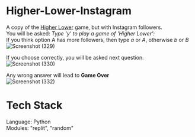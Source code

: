 # Higher-Lower-Instagram
A copy of the <a href="https://www.higherlowergame.com/">Higher Lower</a> game, but with Instagram followers.<br>
You will be asked: <em>Type 'y' to play a game of 'Higher Lower':</em><br>
If you think option A has more followers, then type <em>a</em> or <em>A</em>, otherwise <em>b</em> or <em>B</em>
![Screenshot (329)](https://github.com/prateekkumaroriginal/Higher-Lower-Instagram/assets/89418989/0295d9c1-9fa3-4fa2-9ed6-32eb7c9265a0)<br>

If you choose correctly, you will be asked next question.
![Screenshot (330)](https://github.com/prateekkumaroriginal/Higher-Lower-Instagram/assets/89418989/77cdb978-2dc2-4ab1-aa9d-6cf93400084b)<br>

Any wrong answer will lead to <strong>Game Over</strong><br>
![Screenshot (332)](https://github.com/prateekkumaroriginal/Higher-Lower-Instagram/assets/89418989/5423d4d4-e27e-455c-8493-5faeaca0dec7)<br>

# Tech Stack
Language: Python <br>
Modules: "replit", "random"

